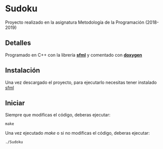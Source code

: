 # Sudoku
Proyecto realizado en la asignatura Metodología de la Programación (2018-2019)
## Detalles
Programado en C++ con la librería [**sfml**](https://www.sfml-dev.org/index.php) y comentado con [**doxygen**](https://www.doxygen.nl/index.html)

## Instalación
Una vez descargado el proyecto, para ejecutarlo necesitas tener instalado [sfml](https://www.sfml-dev.org/download.php)

## Iniciar

Siempre que modificas el código, deberas ejecutar:

```
make
```

Una vez ejecutado *make* o si no modificas el código, deberas ejecutar:

```
./Sudoku
```
